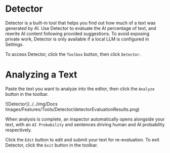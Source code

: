 # Detector

Detector is a built-in tool that helps you find out how much of a text was generated by AI. Use Detector to evaluate the AI percentage of text, and rewrite AI content following provided suggestions. To avoid exposing private work, Detector is only available if a local LLM is configured in Settings.

To access Detector, click the `Toolbox` button, then click `Detector`.

# Analyzing a Text

Paste the text you want to analyze into the editor, then click the `Analyze` button in the toolbar.

![Detector](../../img/Docs Images/Features/Tools/Detector/detectorEvaluationResults.png)

When analysis is complete, an inspector automatically opens alongside your text, with an `AI Probability` and sentences driving human and AI probability respectively.

Click the `Edit` button to edit and submit your text for re-evaluation. To exit Detector, click the `Exit` button in the toolbar.